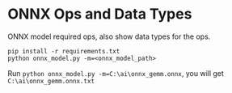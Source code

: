 # ONNX Ops and Data Types

ONNX model required ops, also show data types for the ops.

```
pip install -r requirements.txt
python onnx_model.py -m=<onnx_model_path>
```

Run `python onnx_model.py -m=C:\ai\onnx_gemm.onnx`, you will get `C:\ai\onnx_gemm.onnx.txt`